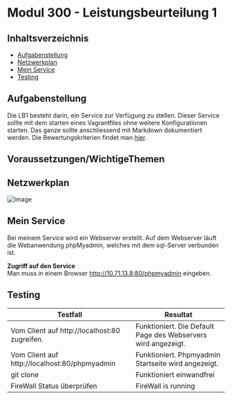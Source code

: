 # Modul 300 - Leistungsbeurteilung 1

## Inhaltsverzeichnis
 - [Aufgabenstellung](#aufgabenstellung)
 - [Netzwerkplan](#netzwerkplan)
 - [Mein Service](#mein-service)
 - [Testing](#testing)


## Aufgabenstellung

Die LB1 besteht darin, ein Service zur Verfügung zu stellen. Dieser Service sollte mit dem starten eines Vagrantfiles ohne weitere Konfigurationen starten. Das ganze sollte anschliessend mit Markdown dokumentiert werden. Die Bewertungskriterien findet man [hier](https://bscw.tbz.ch/bscw/bscw.cgi/d29084554/M300_LB1_Bewertungsraster.pdf?op=get&open=1).

## Voraussetzungen/WichtigeThemen


## Netzwerkplan

![Image](Netzwerkbild.png)        

<div id='id-section2'/>

## Mein Service

Bei meinem Service wird ein Webserver erstellt. Auf dem Webserver läuft die Webanwendung phpMyadmin, welches mit dem sql-Server verbunden ist.


**Zugriff auf den Service** </br>
Man muss in einem Browser http://10.71.13.8:80/phpmyadmin eingeben.


## Testing

| Testfall                                                                                               | Resultat                                                                                                                                |
|--------------------------------------------------------------------------------------------------------|-----------------------------------------------------------------------------------------------------------------------------------------|
| Vom Client auf http://localhost:80 zugreifen.                                                                 | Funktioniert. Die Default Page des Webservers wird angezeigt.                                                        |
| Vom Client auf http://localhost:80/phpmyadmin                                           | Funktioniert. Phpmyadmin Startseite wird angezeigt.                                     |
| git clone                                                                                              | Funktioniert einwandfrei                                                        |
| FireWall Status überprüfen                                                                                            | FireWall is running                                                        |

  




